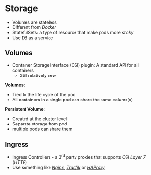 # Storage
* Volumes are stateless 
* Different from _Docker_
* StatefulSets: a type of resource that make pods more _sticky_
* Use DB as a service

## Volumes
* Container Storage Interface (CSI) plugin: A standard API for all containers
  * Still relatively new 

**Volumes**:
* Tied to the life cycle of the pod 
* All containers in a single pod can share the same volume(s) 

**Persistent Volume**:
* Created at the cluster level
* Separate storage from pod 
* multiple pods can share them

## Ingress 
* Ingress Controllers - a 3<sup>rd</sup> party proxies that supports _OSI Layer 7_ (_HTTP_)
* Use something like [_Nginx_](https://www.nginx.com/), [_Traefik_](https://traefik.io/) or [_HAProxy_](https://www.haproxy.org/)

